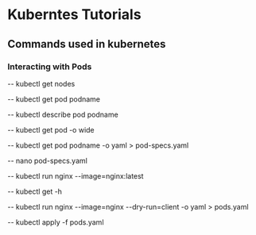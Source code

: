 # Kuberntes Tutorials

## Commands used in kubernetes

### Interacting with Pods

-- kubectl get nodes 

-- kubectl get pod podname

-- kubectl describe pod podname
 
-- kubectl get pod -o wide 
 
-- kubectl get pod podname -o yaml > pod-specs.yaml
 
-- nano pod-specs.yaml

-- kubectl run nginx --image=nginx:latest

-- kubectl get -h

-- kubectl run nginx --image=nginx --dry-run=client -o yaml > pods.yaml

-- kubectl apply -f pods.yaml
